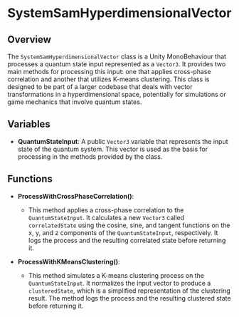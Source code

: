 # SystemSamHyperdimensionalVector

## Overview
The `SystemSamHyperdimensionalVector` class is a Unity MonoBehaviour that processes a quantum state input represented as a `Vector3`. It provides two main methods for processing this input: one that applies cross-phase correlation and another that utilizes K-means clustering. This class is designed to be part of a larger codebase that deals with vector transformations in a hyperdimensional space, potentially for simulations or game mechanics that involve quantum states.

## Variables
- **QuantumStateInput**: A public `Vector3` variable that represents the input state of the quantum system. This vector is used as the basis for processing in the methods provided by the class.

## Functions
- **ProcessWithCrossPhaseCorrelation()**: 
  - This method applies a cross-phase correlation to the `QuantumStateInput`. It calculates a new `Vector3` called `correlatedState` using the cosine, sine, and tangent functions on the x, y, and z components of the `QuantumStateInput`, respectively. It logs the process and the resulting correlated state before returning it.

- **ProcessWithKMeansClustering()**: 
  - This method simulates a K-means clustering process on the `QuantumStateInput`. It normalizes the input vector to produce a `clusteredState`, which is a simplified representation of the clustering result. The method logs the process and the resulting clustered state before returning it.